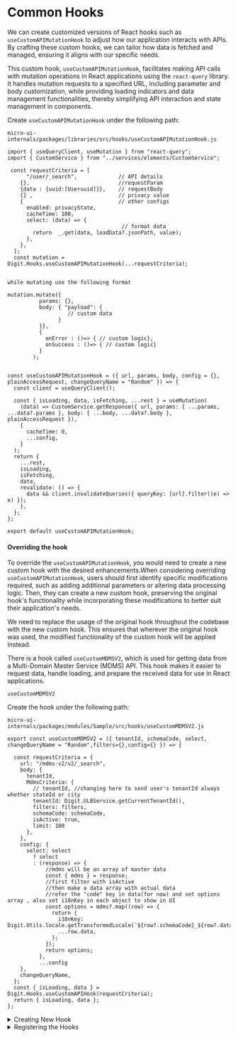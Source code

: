 # Common Hooks

We can create customized versions of React hooks such as `useCustomAPIMutationHook` to adjust how our application interacts with APIs. By crafting these custom hooks, we can tailor how data is fetched and managed, ensuring it aligns with our specific needs.

This custom hook, `useCustomAPIMutationHook`, facilitates making API calls with mutation operations in React applications using the `react-query` library. It handles mutation requests to a specified URL, including parameter and body customization, while providing loading indicators and data management functionalities, thereby simplifying API interaction and state management in components.

Create `useCustomAPIMutationHook` under the following path:

```
micro-ui-internals/packages/libraries/src/hooks/useCustomAPIMutationHook.js
```

```
import { useQueryClient, useMutation } from "react-query";
import { CustomService } from "../services/elements/CustomService";

 const requestCriteria = [
      "/user/_search",             // API details
    {},                            //requestParam
    {data : {uuid:[Useruuid]}},    // requestBody
    {} ,                           // privacy value 
    {                              // other configs
      enabled: privacyState,
      cacheTime: 100,
      select: (data) => {
                                    // format data
        return  _.get(data, loadData?.jsonPath, value);
      },
    },
  ];
  const mutation = Digit.Hooks.useCustomAPIMutationHook(...requestCriteria);


while mutating use the following format 

mutation.mutate({
          params: {},
          body: { "payload": {
                   // custom data
                } 
          }},
          {
            onError : ()=> { // custom logic},
            onSuccess : ()=> { // custom logic}
          }
        );


const useCustomAPIMutationHook = ({ url, params, body, config = {}, plainAccessRequest, changeQueryName = "Random" }) => {
  const client = useQueryClient();

  const { isLoading, data, isFetching, ...rest } = useMutation(
    (data) => CustomService.getResponse({ url, params: { ...params, ...data?.params }, body: { ...body, ...data?.body }, plainAccessRequest }),
    {
      cacheTime: 0,
      ...config,
    }
  );
  return {
    ...rest,
    isLoading,
    isFetching,
    data,
    revalidate: () => {
      data && client.invalidateQueries({ queryKey: [url].filter((e) => e) });
    },
  };
};

export default useCustomAPIMutationHook;
```

#### Overriding the hook

To override the `useCustomAPIMutationHook`, you would need to create a new custom hook with the desired enhancements.When considering overriding `useCustomAPIMutationHook`, users should first identify specific modifications required, such as adding additional parameters or altering data processing logic. Then, they can create a new custom hook, preserving the original hook's functionality while incorporating these modifications to better suit their application's needs.

We need to replace the usage of the original hook throughout the codebase with the new custom hook. This ensures that wherever the original hook was used, the modified functionality of the custom hook will be applied instead.

There is a hook called `useCustomMDMSV2`, which is used for getting data from a Multi-Domain Master Service (MDMS) API. This hook makes it easier to request data, handle loading, and prepare the received data for use in React applications.

`useCustomMDMSV2`

Create the hook under the following path:

```
micro-ui-internals/packages/modules/Sample/src/hooks/useCustomMDMSV2.js
```

```
export const useCustomMDMSV2 = ({ tenantId, schemaCode, select, changeQueryName = "Random",filters={},config={} }) => {
  
  const requestCriteria = {
    url: "/mdms-v2/v2/_search",
    body: {
      tenantId,
      MdmsCriteria: {
        // tenantId, //changing here to send user's tenantId always whether stateId or city
        tenantId: Digit.ULBService.getCurrentTenantId(),
        filters: filters,
        schemaCode: schemaCode,
        isActive: true,
        limit: 100
      },
    },
    config: {
      select: select
        ? select
        : (response) => {
            //mdms will be an array of master data
            const { mdms } = response;
            //first filter with isActive
            //then make a data array with actual data
            //refer the "code" key in data(for now) and set options array , also set i18nKey in each object to show in UI
            const options = mdms?.map((row) => {
              return {
                i18nKey: Digit.Utils.locale.getTransformedLocale(`${row?.schemaCode}_${row?.data?.code}`),
                ...row.data,
              };
            });
            return options;
          },
          ...config
    },
    changeQueryName,
  };
  const { isLoading, data } = Digit.Hooks.useCustomAPIHook(requestCriteria);
  return { isLoading, data };
};
```





<details>

<summary>Creating  New Hook</summary>

We can also create custom hooks like `useIndividualView` to simplify tasks like fetching data for specific screens.

Create the hook  `useIndividualView` under the following path:

```
micro-ui-internals/packages/modules/sample/src/hooks/useIndividualView.js
```

```
import { useQuery } from "react-query";
import { sampleService } from "./services/sampleService";
import { searchTestResultData } from "./services/searchTestResultData";

export const useIndividualView = ({t,individualId,tenantId,config={} }) =>{
  //console.log(props);
  console.log(individualId,'test');
  return useQuery(["Individual Details"], () => searchTestResultData({ t, individualId, tenantId }), config);
};
```

This `searchTestResultData` function is used within the `useIndividualView` hook to fetch data related to a specific individual. It utilizes an asynchronous operation to send a request to a server endpoint, retrieves the response, and then processes the data to extract relevant details. The extracted details are then returned, providing necessary information for rendering the individual's view within the application.\
\
Create the Function `searchTestResultData` under the following path:

```
micro-ui-internals/packages/modules/sample/src/hooks/services/searchTestResultData.js
```

```
export const searchTestResultData = async ({ t, individualId, tenantId }) => {
  
  const response = await Digit.CustomService.getResponse({
    url: "/individual/v1/_search",
   
    params: {
      tenantId: "pg.citya",
      offset: 0,
      limit: 10,
      
    },
    body: {
        Individual: {
          "tenantId": "pg.citya",
          "individualId": individualId,
        },
      },
   
  });
  console.log("response", response);

 
  return {
    details: [
      {
         sections: [
           {
            type: "DATA",
             values: [
              {
                key: "Applicant name",
                value: response?.Individual?.[0]?.name?.givenName || "NA",
              },
              {
                key: "Applicant Id",
                value: response?.Individual?.[0]?.identifiers?.[0].individualId || "NA",
              },
               {
                 key : "Adress",
                value : response?.Individual?.[0]
             }
            ],
          }
         ],
       },
     ],
   };
        }
```

Reference of using this hook on a view screen:\


[ViewIndividual.js](https://github.com/egovernments/DIGIT-Frontend/blob/sample/micro-ui/web/micro-ui-internals/packages/modules/sample/src/configs/ViewIndividual.js)



</details>



<details>

<summary>Registering the Hooks</summary>

In order to register  hooks in your application, they should be exported from an `index.js` file like this. Ensure that each custom hook is correctly exported within this file for seamless integration and usage across your application.\
\
Create an`index.js`  file under the following path:

```
micro-ui-internals/packages/modules/sample/src/hooks/index.js
```

```
const sample = {
  useIndividualView
};

const Hooks = {
  sample,
};
```

Refer the file below:\
[index.js](https://github.com/egovernments/DIGIT-Frontend/blob/sample/micro-ui/web/micro-ui-internals/packages/modules/sample/src/hooks/index.js)\


</details>
